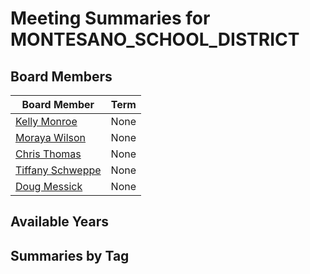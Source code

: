 # Meeting Summaries for MONTESANO_SCHOOL_DISTRICT

## Board Members

| Board Member       | Term           |
|--------------------|----------------|
| [Kelly Monroe](board_member_88.md) | None |
| [Moraya Wilson](board_member_89.md) | None |
| [Chris Thomas](board_member_90.md) | None |
| [Tiffany Schweppe](board_member_91.md) | None |
| [Doug Messick](board_member_92.md) | None |

## Available Years

## Summaries by Tag
